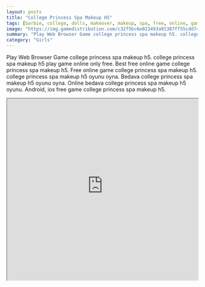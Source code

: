 ```yaml
---
layout: posts
title: "College Princess Spa Makeup H5"
tags: [barbie, college, dolls, makeover, makeup, spa, free, online, games, oyna, game, free, games, play, play, games]
image: "https://img.gamedistribution.com/c32f5bc6e023493a91387ff55cdd74ed.jpg"
summary: "Play Web Browser Game college princess spa makeup h5. college princess spa makeup h5 play game online only free. Best free online game college princess spa makeup h5. Free online game college princess spa makeup h5. college princess spa makeup h5 oyunu oyna. Bedava college princess spa makeup h5 oyunu oyna. Online bedava college princess spa makeup h5 oyunu. Android, ios free game college princess spa makeup h5."
category: "Girls"
---
```


Play Web Browser Game college princess spa makeup h5. college princess spa makeup h5 play game online only free. Best free online game college princess spa makeup h5. Free online game college princess spa makeup h5. college princess spa makeup h5 oyunu oyna. Bedava college princess spa makeup h5 oyunu oyna. Online bedava college princess spa makeup h5 oyunu. Android, ios free game college princess spa makeup h5.

<iframe width="100%" height="480px;" src="https://html5.gamedistribution.com/c32f5bc6e023493a91387ff55cdd74ed/"></iframe>